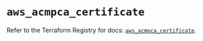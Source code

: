 # `aws_acmpca_certificate`

Refer to the Terraform Registry for docs: [`aws_acmpca_certificate`](https://registry.terraform.io/providers/hashicorp/aws/6.2.0/docs/resources/acmpca_certificate).
